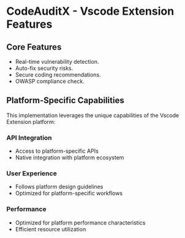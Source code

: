 # CodeAuditX - Vscode Extension Features

## Core Features
- Real-time vulnerability detection.
- Auto-fix security risks.
- Secure coding recommendations.
- OWASP compliance check.

## Platform-Specific Capabilities
This implementation leverages the unique capabilities of the Vscode Extension platform:

### API Integration
- Access to platform-specific APIs
- Native integration with platform ecosystem

### User Experience
- Follows platform design guidelines
- Optimized for platform-specific workflows

### Performance
- Optimized for platform performance characteristics
- Efficient resource utilization
